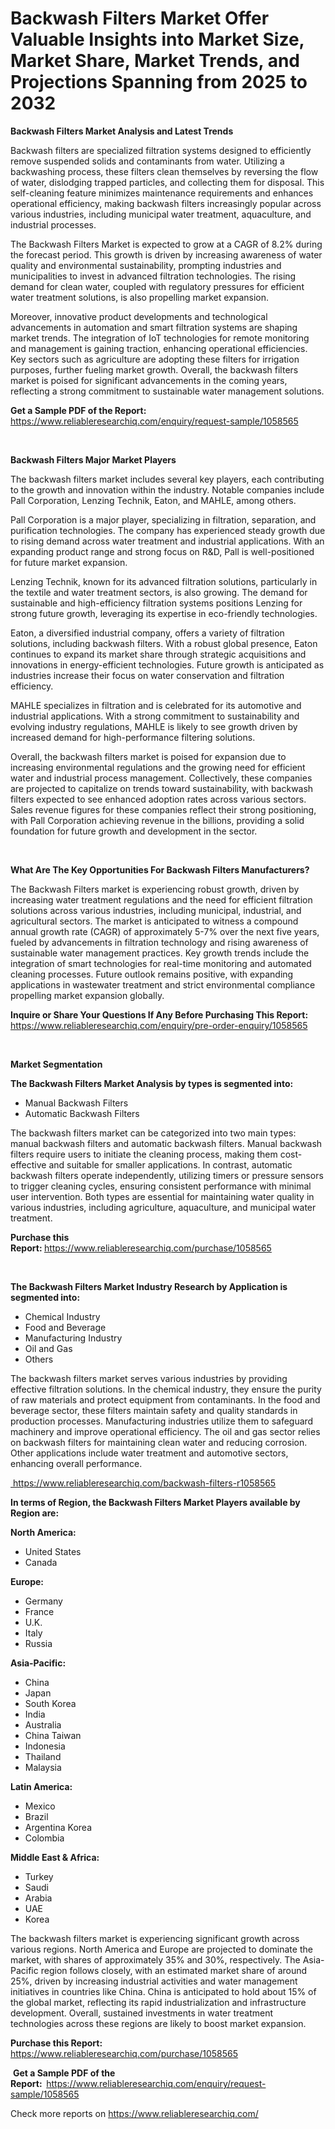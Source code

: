 <p><h1>Backwash Filters Market Offer Valuable Insights into Market Size, Market Share, Market Trends, and Projections Spanning from 2025 to 2032</h1></p><p><strong>Backwash Filters Market Analysis and Latest Trends</strong></p>
<p><p>Backwash filters are specialized filtration systems designed to efficiently remove suspended solids and contaminants from water. Utilizing a backwashing process, these filters clean themselves by reversing the flow of water, dislodging trapped particles, and collecting them for disposal. This self-cleaning feature minimizes maintenance requirements and enhances operational efficiency, making backwash filters increasingly popular across various industries, including municipal water treatment, aquaculture, and industrial processes.</p><p>The Backwash Filters Market is expected to grow at a CAGR of 8.2% during the forecast period. This growth is driven by increasing awareness of water quality and environmental sustainability, prompting industries and municipalities to invest in advanced filtration technologies. The rising demand for clean water, coupled with regulatory pressures for efficient water treatment solutions, is also propelling market expansion. </p><p>Moreover, innovative product developments and technological advancements in automation and smart filtration systems are shaping market trends. The integration of IoT technologies for remote monitoring and management is gaining traction, enhancing operational efficiencies. Key sectors such as agriculture are adopting these filters for irrigation purposes, further fueling market growth. Overall, the backwash filters market is poised for significant advancements in the coming years, reflecting a strong commitment to sustainable water management solutions.</p></p>
<p><strong>Get a Sample PDF of the Report:&nbsp;</strong> <a href="https://www.reliableresearchiq.com/enquiry/request-sample/1058565?utm_campaign=2282&utm_medium=2&utm_source=Github&utm_content=ia&utm_term=08042025&utm_id=backwash-filters">https://www.reliableresearchiq.com/enquiry/request-sample/1058565</a></p>
<p>&nbsp;</p>
<p><strong>Backwash Filters Major Market Players</strong></p>
<p><p>The backwash filters market includes several key players, each contributing to the growth and innovation within the industry. Notable companies include Pall Corporation, Lenzing Technik, Eaton, and MAHLE, among others. </p><p>Pall Corporation is a major player, specializing in filtration, separation, and purification technologies. The company has experienced steady growth due to rising demand across water treatment and industrial applications. With an expanding product range and strong focus on R&D, Pall is well-positioned for future market expansion.</p><p>Lenzing Technik, known for its advanced filtration solutions, particularly in the textile and water treatment sectors, is also growing. The demand for sustainable and high-efficiency filtration systems positions Lenzing for strong future growth, leveraging its expertise in eco-friendly technologies.</p><p>Eaton, a diversified industrial company, offers a variety of filtration solutions, including backwash filters. With a robust global presence, Eaton continues to expand its market share through strategic acquisitions and innovations in energy-efficient technologies. Future growth is anticipated as industries increase their focus on water conservation and filtration efficiency.</p><p>MAHLE specializes in filtration and is celebrated for its automotive and industrial applications. With a strong commitment to sustainability and evolving industry regulations, MAHLE is likely to see growth driven by increased demand for high-performance filtering solutions.</p><p>Overall, the backwash filters market is poised for expansion due to increasing environmental regulations and the growing need for efficient water and industrial process management. Collectively, these companies are projected to capitalize on trends toward sustainability, with backwash filters expected to see enhanced adoption rates across various sectors. Sales revenue figures for these companies reflect their strong positioning, with Pall Corporation achieving revenue in the billions, providing a solid foundation for future growth and development in the sector.</p></p>
<p>&nbsp;</p>
<p><strong>What Are The Key Opportunities For Backwash Filters Manufacturers?</strong></p>
<p><p>The Backwash Filters market is experiencing robust growth, driven by increasing water treatment regulations and the need for efficient filtration solutions across various industries, including municipal, industrial, and agricultural sectors. The market is anticipated to witness a compound annual growth rate (CAGR) of approximately 5-7% over the next five years, fueled by advancements in filtration technology and rising awareness of sustainable water management practices. Key growth trends include the integration of smart technologies for real-time monitoring and automated cleaning processes. Future outlook remains positive, with expanding applications in wastewater treatment and strict environmental compliance propelling market expansion globally.</p></p>
<p><strong>Inquire or Share Your Questions If Any Before Purchasing This Report:</strong> <a href="https://www.reliableresearchiq.com/enquiry/pre-order-enquiry/1058565?utm_campaign=2282&utm_medium=2&utm_source=Github&utm_content=ia&utm_term=08042025&utm_id=backwash-filters">https://www.reliableresearchiq.com/enquiry/pre-order-enquiry/1058565</a></p>
<p>&nbsp;</p>
<p><strong>Market Segmentation</strong></p>
<p><strong>The Backwash Filters Market Analysis by types is segmented into:</strong></p>
<p><ul><li>Manual Backwash Filters</li><li>Automatic Backwash Filters</li></ul></p>
<p><p>The backwash filters market can be categorized into two main types: manual backwash filters and automatic backwash filters. Manual backwash filters require users to initiate the cleaning process, making them cost-effective and suitable for smaller applications. In contrast, automatic backwash filters operate independently, utilizing timers or pressure sensors to trigger cleaning cycles, ensuring consistent performance with minimal user intervention. Both types are essential for maintaining water quality in various industries, including agriculture, aquaculture, and municipal water treatment.</p></p>
<p><strong>Purchase this Report:&nbsp;</strong><a href="https://www.reliableresearchiq.com/purchase/1058565?utm_campaign=2282&utm_medium=2&utm_source=Github&utm_content=ia&utm_term=08042025&utm_id=backwash-filters">https://www.reliableresearchiq.com/purchase/1058565</a></p>
<p>&nbsp;</p>
<p><strong>The Backwash Filters Market Industry Research by Application is segmented into:</strong></p>
<p><ul><li>Chemical Industry</li><li>Food and Beverage</li><li>Manufacturing Industry</li><li>Oil and Gas</li><li>Others</li></ul></p>
<p><p>The backwash filters market serves various industries by providing effective filtration solutions. In the chemical industry, they ensure the purity of raw materials and protect equipment from contaminants. In the food and beverage sector, these filters maintain safety and quality standards in production processes. Manufacturing industries utilize them to safeguard machinery and improve operational efficiency. The oil and gas sector relies on backwash filters for maintaining clean water and reducing corrosion. Other applications include water treatment and automotive sectors, enhancing overall performance.</p></p>
<p><a href="https://www.reliableresearchiq.com/backwash-filters-r1058565?utm_campaign=2282&utm_medium=2&utm_source=Github&utm_content=ia&utm_term=08042025&utm_id=backwash-filters">&nbsp;https://www.reliableresearchiq.com/backwash-filters-r1058565</a></p>
<p><strong>In terms of Region, the Backwash Filters Market Players available by Region are:</strong></p>
<p>
    <p> <strong> North America: </strong>
        <ul>
            <li>United States</li>
            <li>Canada</li>
        </ul>
        </p> 
    <p> <strong> Europe: </strong>
        <ul>
            <li>Germany</li>
            <li>France</li>
            <li>U.K.</li>
            <li>Italy</li>
            <li>Russia</li>
        </ul>
        </p> 
    <p> <strong> Asia-Pacific: </strong>
        <ul>
            <li>China</li>
            <li>Japan</li>
            <li>South Korea</li>
            <li>India</li>
            <li>Australia</li>
            <li>China Taiwan</li>
            <li>Indonesia</li>
            <li>Thailand</li>
            <li>Malaysia</li>
        </ul>
        </p> 
    <p> <strong> Latin America: </strong>
        <ul>
            <li>Mexico</li>
            <li>Brazil</li>
            <li>Argentina Korea</li>
            <li>Colombia</li>
        </ul>
        </p> 
    <p> <strong> Middle East & Africa: </strong>
        <ul>
            <li>Turkey</li>
            <li>Saudi</li>
            <li>Arabia</li>
            <li>UAE</li>
            <li>Korea</li>
        </ul>
    </p>
    </p>
<p><p>The backwash filters market is experiencing significant growth across various regions. North America and Europe are projected to dominate the market, with shares of approximately 35% and 30%, respectively. The Asia-Pacific region follows closely, with an estimated market share of around 25%, driven by increasing industrial activities and water management initiatives in countries like China. China is anticipated to hold about 15% of the global market, reflecting its rapid industrialization and infrastructure development. Overall, sustained investments in water treatment technologies across these regions are likely to boost market expansion.</p></p>
<p><strong>Purchase this Report: </strong><a href="https://www.reliableresearchiq.com/purchase/1058565?utm_campaign=2282&utm_medium=2&utm_source=Github&utm_content=ia&utm_term=08042025&utm_id=backwash-filters">https://www.reliableresearchiq.com/purchase/1058565</a></p>
<p>&nbsp;<strong>Get a Sample PDF of the Report:&nbsp;&nbsp;</strong><a href="https://www.reliableresearchiq.com/enquiry/request-sample/1058565?utm_campaign=2282&utm_medium=2&utm_source=Github&utm_content=ia&utm_term=08042025&utm_id=backwash-filters">https://www.reliableresearchiq.com/enquiry/request-sample/1058565</a></p>
<p><strong></strong></p>
<p>Check more reports on <a href="https://www.reliableresearchiq.com/?utm_campaign=2282&utm_medium=2&utm_source=Github&utm_content=ia&utm_term=08042025&utm_id=backwash-filters">https://www.reliableresearchiq.com/</a></p>